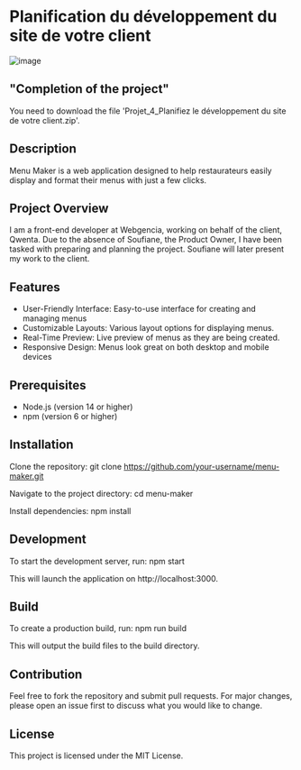 # Planification du développement du site de votre client

![image](https://github.com/Arno37/Menu_Maker/assets/140819974/239e4760-4791-41e4-9f6a-8a2f1c8c3b32)

## "Completion of the project"

You need to download the file 'Projet_4_Planifiez le développement du site de votre client.zip'.

## Description

Menu Maker is a web application designed to help restaurateurs easily display and format their menus with just a few clicks.


## Project Overview

I am a front-end developer at Webgencia, working on behalf of the client, Qwenta. Due to the absence of Soufiane, the Product Owner, I have been tasked with preparing and planning the project. Soufiane will later present my work to the client.

## Features

  - User-Friendly Interface: Easy-to-use interface for creating and managing menus
  - Customizable Layouts: Various layout options for displaying menus.
  - Real-Time Preview: Live preview of menus as they are being created.
  - Responsive Design: Menus look great on both desktop and mobile devices

## Prerequisites

  - Node.js (version 14 or higher)
  - npm (version 6 or higher)

## Installation

Clone the repository: git clone https://github.com/your-username/menu-maker.git

Navigate to the project directory: cd menu-maker

Install dependencies: npm install

## Development

To start the development server, run: npm start

This will launch the application on http://localhost:3000.

## Build

To create a production build, run: npm run build

This will output the build files to the build directory.

## Contribution

Feel free to fork the repository and submit pull requests. For major changes, please open an issue first to discuss what you would like to change.

## License

This project is licensed under the MIT License.

    
